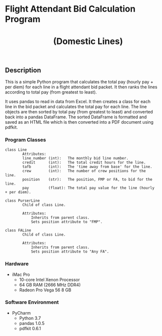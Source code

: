 # Flight Attendant Bid Calculation Program  
# &nbsp; &nbsp; &nbsp; &nbsp; &nbsp; &nbsp; &nbsp; &nbsp; &nbsp; &nbsp; &nbsp; &nbsp; (Domestic Lines)

<br /> 

## Description

This is a simple Python program that calculates the total pay (hourly pay + per diem) for each line in a flight 
attendant bid packet. It then ranks the lines according to total pay (from greatest to least).


It uses pandas to read in data from Excel. It then creates a class for each line in the bid packet and calculates 
the total pay for each line. The line objects are then sorted by total pay (from greatest to least) and converted
back into a pandas DataFrame. The sorted DataFrame is formatted and saved as an HTML file which is then converted 
into a PDF document using pdfkit. 

### Program Classes
```
class Line
        Attributes:
        line_number (int):   The monthly bid line number.
        credit      (int):   The total credit hours for the line.
        tafb        (int):   The 'time away from base' for the line.
        crew        (int):   The number of crew positions for the line.
        position    (str):   The position, FMP or FA, to bid for the line.
        pay         (float): The total pay value for the line (hourly + per diem).
```
```
class PurserLine
        Child of class Line.

        Attributes:
            Inherits from parent class.
            Sets position attribute to "FMP".
```
```
class FALine
        Child of class Line.

        Attributes:
            Inherits from parent class.
            Sets position attribute to "Any FA".
```

### Hardware
* iMac Pro
  * 10-core Intel Xenon Processor
  * 64 GB RAM (2666 MHz DDR4)
  * Radeon Pro Vega 56 8 GB

### Software Environment
* PyCharm 
	* Python 3.7
	* pandas 1.0.5
	* pdfkit 0.6.1

<br /> 
